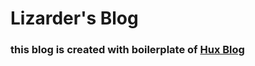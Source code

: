 # Lizarder's Blog

### this blog is created with boilerplate of [Hux Blog](https://github.com/Huxpro/huxpro.github.io)
